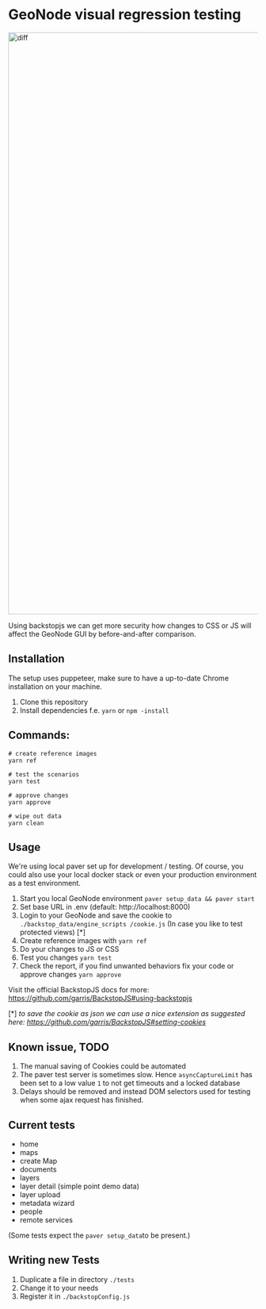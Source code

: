 # GeoNode visual regression testing

<img width="1173" alt="diff" src="https://user-images.githubusercontent.com/20478652/64116178-2236c200-cd81-11e9-92f7-6568f25e60d1.png">



Using backstopjs we can get more security how changes to CSS or JS will affect the GeoNode GUI by before-and-after comparison.

## Installation

The setup uses puppeteer, make sure to have a up-to-date Chrome installation on your machine.

1. Clone this repository
2. Install dependencies f.e. `yarn` or `npm -install`


## Commands:

```
# create reference images
yarn ref

# test the scenarios
yarn test

# approve changes
yarn approve

# wipe out data
yarn clean
```

## Usage

We're using local paver set up for development / testing. Of course, you could also use your local docker stack or even your production environment as a test environment.

1. Start you local GeoNode environment `paver setup_data && paver start`
2. Set base URL in .env (default: http://localhost:8000)
3. Login to your GeoNode and save the cookie to `./backstop_data/engine_scripts
/cookie.js` (In case you like to test protected views) [*]
4. Create reference images with `yarn ref`
5. Do your changes to JS or CSS
6. Test you changes `yarn test`
7. Check the report, if you find unwanted behaviors fix your code or approve changes `yarn approve`

Visit the official BackstopJS docs for more: https://github.com/garris/BackstopJS#using-backstopjs

[*] _to save the cookie as json we can use a nice extension as suggested here: https://github.com/garris/BackstopJS#setting-cookies_

## Known issue, TODO

1. The manual saving of Cookies could be automated
2. The paver test server is sometimes slow. Hence `asyncCaptureLimit` has been set to a low value `1` to not get timeouts and a locked database
3. Delays should be removed and instead DOM selectors used for testing when some ajax request has finished.

## Current tests

- home
- maps
- create Map
- documents
- layers
- layer detail (simple point demo data)
- layer upload
- metadata wizard
- people
- remote services

(Some tests expect the `paver setup_data`to be present.)

## Writing new Tests

1. Duplicate a file in directory `./tests`
2. Change it to your needs
3. Register it in `./backstopConfig.js`
